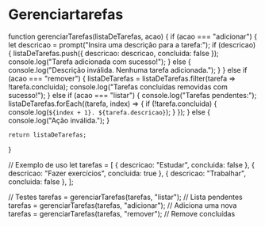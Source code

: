 # Gerenciartarefas
function gerenciarTarefas(listaDeTarefas, acao) {
    if (acao === "adicionar") {
        let descricao = prompt("Insira uma descrição para a tarefa:");
        if (descricao) {
            listaDeTarefas.push({ descricao: descricao, concluida: false });
            console.log("Tarefa adicionada com sucesso!");
        } else {
            console.log("Descrição inválida. Nenhuma tarefa adicionada.");
        }
    } else if (acao === "remover") {
        listaDeTarefas = listaDeTarefas.filter(tarefa => !tarefa.concluida);
        console.log("Tarefas concluídas removidas com sucesso!");
    } else if (acao === "listar") {
        console.log("Tarefas pendentes:");
        listaDeTarefas.forEach((tarefa, index) => {
            if (!tarefa.concluida) {
                console.log(`${index + 1}. ${tarefa.descricao}`);
            }
        });
    } else {
        console.log("Ação inválida.");
    }

    return listaDeTarefas;
}

// Exemplo de uso
let tarefas = [
    { descricao: "Estudar", concluida: false },
    { descricao: "Fazer exercícios", concluida: true },
    { descricao: "Trabalhar", concluida: false },
];

// Testes
tarefas = gerenciarTarefas(tarefas, "listar");    // Lista pendentes
tarefas = gerenciarTarefas(tarefas, "adicionar"); // Adiciona uma nova
tarefas = gerenciarTarefas(tarefas, "remover");   // Remove concluídas